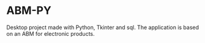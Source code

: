 # ABM-PY

Desktop project made with Python, Tkinter and sql. The application is based on an ABM for electronic products.
